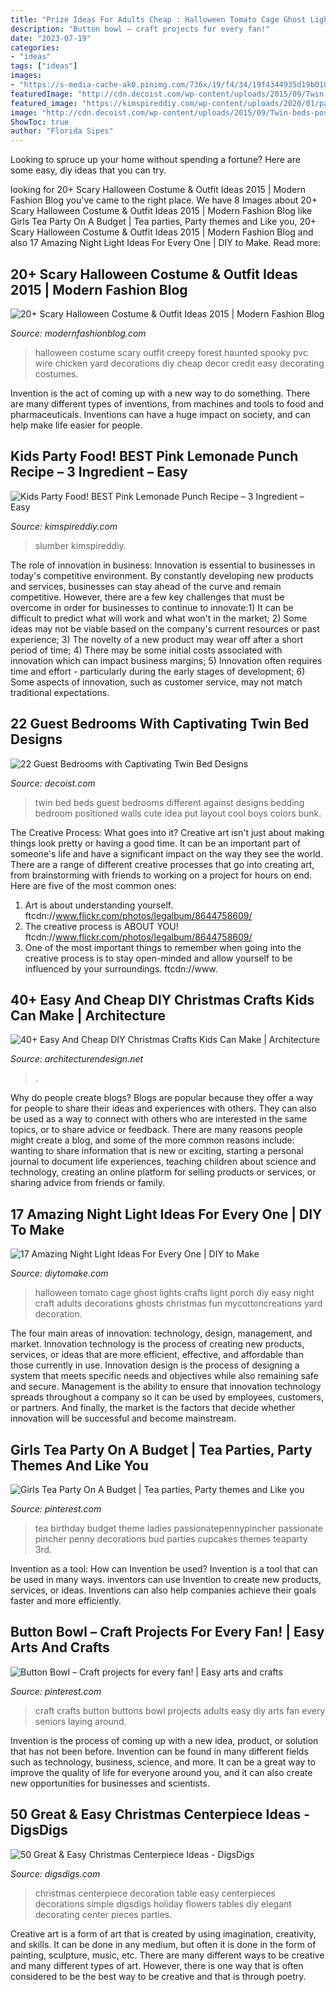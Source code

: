 ```yaml
---
title: "Prize Ideas For Adults Cheap : Halloween Tomato Cage Ghost Lights Crafts Light Porch Diy Easy Night Craft Adults Decorations Ghosts Christmas Fun Mycottoncreations Yard Decoration"
description: "Button bowl – craft projects for every fan!"
date: "2023-07-19"
categories:
- "ideas"
tags: ["ideas"]
images:
- "https://s-media-cache-ak0.pinimg.com/736x/19/f4/34/19f4344935d19b010473744c60d43b8b.jpg"
featuredImage: "http://cdn.decoist.com/wp-content/uploads/2015/09/Twin-beds-positioned-up-against-two-different-walls.jpg"
featured_image: "https://kimspireddiy.com/wp-content/uploads/2020/01/party-food-pink-lemonade-punch-3.jpg"
image: "http://cdn.decoist.com/wp-content/uploads/2015/09/Twin-beds-positioned-up-against-two-different-walls.jpg"
ShowToc: true
author: "Florida Sipes"
---
```



Looking to spruce up your home without spending a fortune? Here are some easy, diy ideas that you can try. 

	

		
looking for 20+ Scary Halloween Costume &amp; Outfit Ideas 2015 | Modern Fashion Blog you've came to the right place. We have 8 Images about 20+ Scary Halloween Costume &amp; Outfit Ideas 2015 | Modern Fashion Blog like Girls Tea Party On A Budget | Tea parties, Party themes and Like you, 20+ Scary Halloween Costume &amp; Outfit Ideas 2015 | Modern Fashion Blog and also 17 Amazing Night Light Ideas For Every One | DIY to Make. Read more:
		
    
## 20+ Scary Halloween Costume &amp; Outfit Ideas 2015 | Modern Fashion Blog

<img loading=lazy src="http://modernfashionblog.com/wp-content/uploads/2015/08/20-Scary-Halloween-Costume-Outfit-Ideas-2015-21.jpg" onerror="this.onerror=null;this.src='https://tse3.mm.bing.net/th?id=OIP.VezVVrbdcc7zuNLX-l0iGAAAAA&amp;pid=15.1';" alt="20+ Scary Halloween Costume &amp; Outfit Ideas 2015 | Modern Fashion Blog">

_Source: modernfashionblog.com_

>halloween costume scary outfit creepy forest haunted spooky pvc wire chicken yard decorations diy cheap decor credit easy decorating costumes. 

	

Invention is the act of coming up with a new way to do something. There are many different types of inventions, from machines and tools to food and pharmaceuticals. Inventions can have a huge impact on society, and can help make life easier for people.

    
## Kids Party Food! BEST Pink Lemonade Punch Recipe – 3 Ingredient – Easy

<img loading=lazy src="https://kimspireddiy.com/wp-content/uploads/2020/01/party-food-pink-lemonade-punch-3.jpg" onerror="this.onerror=null;this.src='https://tse2.mm.bing.net/th?id=OIP.hoqAmvr7wtJM-8bHgeYgNQHaLH&amp;pid=15.1';" alt="Kids Party Food! BEST Pink Lemonade Punch Recipe – 3 Ingredient – Easy">

_Source: kimspireddiy.com_

>slumber kimspireddiy. 

	

The role of innovation in business:
Innovation is essential to businesses in today's competitive environment. By constantly developing new products and services, businesses can stay ahead of the curve and remain competitive. However, there are a few key challenges that must be overcome in order for businesses to continue to innovate:1) It can be difficult to predict what will work and what won't in the market; 2) Some ideas may not be viable based on the company's current resources or past experience; 3) The novelty of a new product may wear off after a short period of time; 4) There may be some initial costs associated with innovation which can impact business margins; 5) Innovation often requires time and effort - particularly during the early stages of development; 6) Some aspects of innovation, such as customer service, may not match traditional expectations.

    
## 22 Guest Bedrooms With Captivating Twin Bed Designs

<img loading=lazy src="http://cdn.decoist.com/wp-content/uploads/2015/09/Twin-beds-positioned-up-against-two-different-walls.jpg" onerror="this.onerror=null;this.src='https://tse1.mm.bing.net/th?id=OIP.F7QhYrWckBLMte4cMq4jwAHaJ3&amp;pid=15.1';" alt="22 Guest Bedrooms with Captivating Twin Bed Designs">

_Source: decoist.com_

>twin bed beds guest bedrooms different against designs bedding bedroom positioned walls cute idea put layout cool boys colors bunk. 

	

The Creative Process: What goes into it?
Creative art isn't just about making things look pretty or having a good time. It can be an important part of someone's life and have a significant impact on the way they see the world. There are a range of different creative processes that go into creating art, from brainstorming with friends to working on a project for hours on end. Here are five of the most common ones: 
1) Art is about understanding yourself. ftcdn://www.flickr.com/photos/legalbum/8644758609/
2) The creative process is ABOUT YOU! ftcdn://www.flickr.com/photos/legalbum/8644758609/
3) One of the most important things to remember when going into the creative process is to stay open-minded and allow yourself to be influenced by your surroundings. ftcdn://www.

    
## 40+ Easy And Cheap DIY Christmas Crafts Kids Can Make | Architecture

<img loading=lazy src="https://cdn.architecturendesign.net/wp-content/uploads/2014/11/AD-Christmas-Craft-For-Kids-17.jpg" onerror="this.onerror=null;this.src='https://tse2.mm.bing.net/th?id=OIP.IDgghCfnj2EHoJO9OvmEPgHaJ4&amp;pid=15.1';" alt="40+ Easy And Cheap DIY Christmas Crafts Kids Can Make | Architecture">

_Source: architecturendesign.net_

>. 

	

Why do people create blogs?
Blogs are popular because they offer a way for people to share their ideas and experiences with others. They can also be used as a way to connect with others who are interested in the same topics, or to share advice or feedback. There are many reasons people might create a blog, and some of the more common reasons include: wanting to share information that is new or exciting, starting a personal journal to document life experiences, teaching children about science and technology, creating an online platform for selling products or services, or sharing advice from friends or family.

    
## 17 Amazing Night Light Ideas For Every One | DIY To Make

<img loading=lazy src="http://www.diytomake.com/wp-content/uploads/2017/02/Halloween-Porch-Night-Light.jpg" onerror="this.onerror=null;this.src='https://tse3.mm.bing.net/th?id=OIP.2sy-yPawYIJH0Z3yZW3NfgHaJ4&amp;pid=15.1';" alt="17 Amazing Night Light Ideas For Every One | DIY to Make">

_Source: diytomake.com_

>halloween tomato cage ghost lights crafts light porch diy easy night craft adults decorations ghosts christmas fun mycottoncreations yard decoration. 

	

The four main areas of innovation: technology, design, management, and market.
Innovation technology is the process of creating new products, services, or ideas that are more efficient, effective, and affordable than those currently in use. Innovation design is the process of designing a system that meets specific needs and objectives while also remaining safe and secure. Management is the ability to ensure that innovation technology spreads throughout a company so it can be used by employees, customers, or partners. And finally, the market is the factors that decide whether innovation will be successful and become mainstream.

    
## Girls Tea Party On A Budget | Tea Parties, Party Themes And Like You

<img loading=lazy src="https://s-media-cache-ak0.pinimg.com/736x/19/f4/34/19f4344935d19b010473744c60d43b8b.jpg" onerror="this.onerror=null;this.src='https://tse2.mm.bing.net/th?id=OIP.xnJhfeT8IJvKxxynyHO_uwHaLH&amp;pid=15.1';" alt="Girls Tea Party On A Budget | Tea parties, Party themes and Like you">

_Source: pinterest.com_

>tea birthday budget theme ladies passionatepennypincher passionate pincher penny decorations bud parties cupcakes themes teaparty 3rd. 

	

Invention as a tool: How can Invention be used?
Invention is a tool that can be used in many ways. inventors can use Invention to create new products, services, or ideas. Inventions can also help companies achieve their goals faster and more efficiently.

    
## Button Bowl – Craft Projects For Every Fan! | Easy Arts And Crafts

<img loading=lazy src="https://i.pinimg.com/736x/05/71/ef/0571ef418e3073c5c2d9556fa34739d4.jpg" onerror="this.onerror=null;this.src='https://tse2.mm.bing.net/th?id=OIP.RUsRBgNvtbA5Vf7odm9-NAHaLH&amp;pid=15.1';" alt="Button Bowl – Craft projects for every fan! | Easy arts and crafts">

_Source: pinterest.com_

>craft crafts button buttons bowl projects adults easy diy arts fan every seniors laying around. 

	

Invention is the process of coming up with a new idea, product, or solution that has not been before. Invention can be found in many different fields such as technology, business, science, and more. It can be a great way to improve the quality of life for everyone around you, and it can also create new opportunities for businesses and scientists.

    
## 50 Great &amp; Easy Christmas Centerpiece Ideas - DigsDigs

<img loading=lazy src="http://www.digsdigs.com/photos/christmas-centerpiece-decoration-4.jpg" onerror="this.onerror=null;this.src='https://tse4.mm.bing.net/th?id=OIP.hUah2AAWy-NrOIKEsRhuPQHaIN&amp;pid=15.1';" alt="50 Great &amp; Easy Christmas Centerpiece Ideas - DigsDigs">

_Source: digsdigs.com_

>christmas centerpiece decoration table easy centerpieces decorations simple digsdigs holiday flowers tables diy elegant decorating center pieces parties. 

	

Creative art is a form of art that is created by using imagination, creativity, and skills. It can be done in any medium, but often it is done in the form of painting, sculpture, music, etc. There are many different ways to be creative and many different types of art. However, there is one way that is often considered to be the best way to be creative and that is through poetry.

